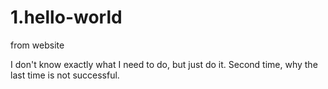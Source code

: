 # 1.hello-world
from website

I don't know exactly what I need to do, but just do it.
Second time, why the last time is not successful.
